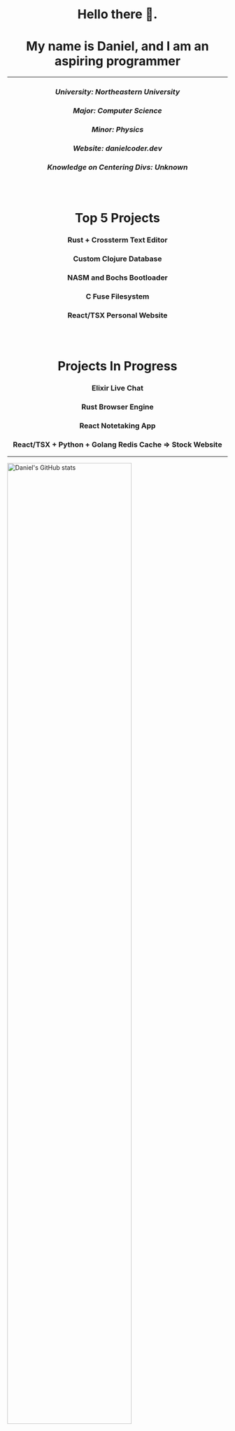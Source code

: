 <h1 align="center"> Hello there 👋. </h1> 
<h1 align="center">My name is Daniel, and I am an aspiring programmer</h1> 
<hr />
<div align="center"> 
    <h3><i>University: Northeastern University</i></h3>
    <h3><i>Major: Computer Science</i></h3>
    <h3><i>Minor: Physics</i></h3>
    <h3><i>Website: danielcoder.dev</i></h3>
    <h3><i>Knowledge on Centering Divs: Unknown</i></h3>
</div>

<br>
<br>
<h1 align="center">Top 5 Projects</h2>
<div align="center">
    <h3>Rust + Crossterm Text Editor</h3>
    <h3>Custom Clojure Database</h3>
    <h3>NASM and Bochs Bootloader</h3>
    <h3>C Fuse Filesystem</h3>
    <h3>React/TSX Personal Website</h3>
</div>

<br>
<br>
<h1 align="center"> Projects In Progress </h2>
<div align="center">
    <h3>Elixir Live Chat</h3>
    <h3>Rust Browser Engine</h3>
    <h3>React Notetaking App</h3>
    <h3>React/TSX + Python + Golang Redis Cache => Stock Website</h3>
</div>

<hr>
<p>
<img width="75%" height="75%" src="https://github-readme-stats.vercel.app/api?username=DanielCoder834" alt="Daniel's GitHub stats">
    </p>
    <p>
<img src="https://github-readme-stats.vercel.app/api/top-langs/?username=DanielCoder834" alt="Top Langs">
        </p>

<br>
  <p>
  <img src="https://github.com/DanielCoder834/DanielCoder834/assets/55712502/fd21e763-0166-4f97-b926-8d5c7c5d342a" alt="gif">     
  </p>
<hr />
<br>
<!--
**DanielCoder834/DanielCoder834** is a ✨ _special_ ✨ repository because its `README.md` (this file) appears on your GitHub profile. align = "right"

Here are some ideas to get you started:

- 🔭 I’m currently working on ...
- 🌱 I’m currently learning ...
- 👯 I’m looking to collaborate on ...
- 🤔 I’m looking for help with ...
- 💬 Ask me about ...
- 📫 How to reach me: ...
- 😄 Pronouns: ...
- ⚡ Fun fact: ...
-->
